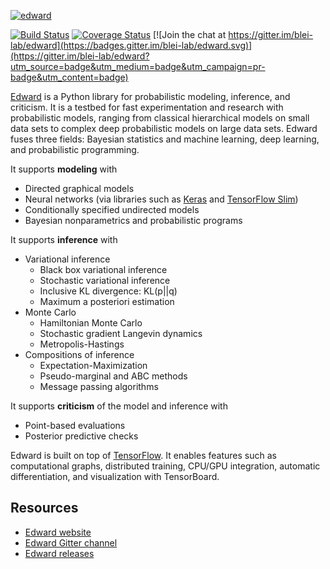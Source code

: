 [![edward](../master/docs/images/edward_200.png?raw=true)](http://edwardlib.org)

[![Build Status](https://travis-ci.org/blei-lab/edward.svg?branch=master)](https://travis-ci.org/blei-lab/edward)
[![Coverage Status](https://coveralls.io/repos/github/blei-lab/edward/badge.svg?branch=master&cacheBuster=1)](https://coveralls.io/github/blei-lab/edward?branch=master)
[![Join the chat at https://gitter.im/blei-lab/edward](https://badges.gitter.im/blei-lab/edward.svg)](https://gitter.im/blei-lab/edward?utm_source=badge&utm_medium=badge&utm_campaign=pr-badge&utm_content=badge)

[Edward](http://edwardlib.org) is a Python library for probabilistic modeling,
inference, and criticism. It is a testbed for fast experimentation and research
with probabilistic models, ranging from classical hierarchical models on small
data sets to complex deep probabilistic models on large data sets. Edward fuses
three fields: Bayesian statistics and machine learning, deep learning, and
probabilistic programming.

It supports __modeling__ with

+ Directed graphical models
+ Neural networks (via libraries such as
    [Keras](http://keras.io) and [TensorFlow
    Slim](https://github.com/tensorflow/tensorflow/tree/master/tensorflow/contrib/slim))
+ Conditionally specified undirected models
+ Bayesian nonparametrics and probabilistic programs

It supports __inference__ with

+ Variational inference
  + Black box variational inference
  + Stochastic variational inference
  + Inclusive KL divergence: KL(p||q)
  + Maximum a posteriori estimation
+ Monte Carlo
  + Hamiltonian Monte Carlo
  + Stochastic gradient Langevin dynamics
  + Metropolis-Hastings
+ Compositions of inference
  + Expectation-Maximization
  + Pseudo-marginal and ABC methods
  + Message passing algorithms

It supports __criticism__ of the model and inference with

+ Point-based evaluations
+ Posterior predictive checks

Edward is built on top of [TensorFlow](https://www.tensorflow.org).
It enables features such as computational graphs, distributed
training, CPU/GPU integration, automatic differentiation, and
visualization with TensorBoard.

## Resources

+ [Edward website](http://edwardlib.org)
+ [Edward Gitter channel](http://gitter.im/blei-lab/edward)
+ [Edward releases](https://github.com/blei-lab/edward/releases)

